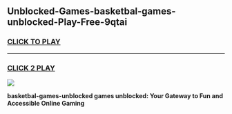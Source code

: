 
## Unblocked-Games-basketbal-games-unblocked-Play-Free-9qtai
<h3>
<a href="https://premium76.site?title=basketbal-games-unblocked&ref=18A">CLICK TO PLAY</a></h3>
<hr>

<h3>
<a href="https://premium76.site?title=basketbal-games-unblocked&ref=18A">CLICK 2 PLAY</a>
  
</h3>

<a href="https://premium76.site?title=basketbal-games-unblocked&ref=18A"><img src="https://clearcache.store/games.png"></a>


**basketbal-games-unblocked games unblocked: Your Gateway to Fun and Accessible Online Gaming**
